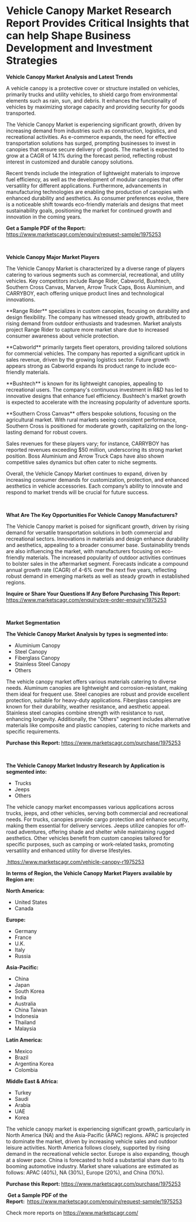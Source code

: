 <p><h1>Vehicle Canopy Market Research Report Provides Critical Insights that can help Shape Business Development and Investment Strategies</h1></p><p><strong>Vehicle Canopy Market Analysis and Latest Trends</strong></p>
<p><p>A vehicle canopy is a protective cover or structure installed on vehicles, primarily trucks and utility vehicles, to shield cargo from environmental elements such as rain, sun, and debris. It enhances the functionality of vehicles by maximizing storage capacity and providing security for goods transported.</p><p>The Vehicle Canopy Market is experiencing significant growth, driven by increasing demand from industries such as construction, logistics, and recreational activities. As e-commerce expands, the need for effective transportation solutions has surged, prompting businesses to invest in canopies that ensure secure delivery of goods. The market is expected to grow at a CAGR of 14.1% during the forecast period, reflecting robust interest in customized and durable canopy solutions.</p><p>Recent trends include the integration of lightweight materials to improve fuel efficiency, as well as the development of modular canopies that offer versatility for different applications. Furthermore, advancements in manufacturing technologies are enabling the production of canopies with enhanced durability and aesthetics. As consumer preferences evolve, there is a noticeable shift towards eco-friendly materials and designs that meet sustainability goals, positioning the market for continued growth and innovation in the coming years.</p></p>
<p><strong>Get a Sample PDF of the Report:&nbsp;</strong> <a href="https://www.marketscagr.com/enquiry/request-sample/1975253?utm_campaign=2563&utm_medium=2&utm_source=Github&utm_content=ia&utm_term=20022025&utm_id=vehicle-canopy">https://www.marketscagr.com/enquiry/request-sample/1975253</a></p>
<p>&nbsp;</p>
<p><strong>Vehicle Canopy Major Market Players</strong></p>
<p><p>The Vehicle Canopy Market is characterized by a diverse range of players catering to various segments such as commercial, recreational, and utility vehicles. Key competitors include Range Rider, Cabworld, Bushtech, Southern Cross Canvas, Marven, Arrow Truck Caps, Boss Aluminium, and CARRYBOY, each offering unique product lines and technological innovations.</p><p>**Range Rider** specializes in custom canopies, focusing on durability and design flexibility. The company has witnessed steady growth, attributed to rising demand from outdoor enthusiasts and tradesmen. Market analysts project Range Rider to capture more market share due to increased consumer awareness about vehicle protection.</p><p>**Cabworld** primarily targets fleet operators, providing tailored solutions for commercial vehicles. The company has reported a significant uptick in sales revenue, driven by the growing logistics sector. Future growth appears strong as Cabworld expands its product range to include eco-friendly materials.</p><p>**Bushtech** is known for its lightweight canopies, appealing to recreational users. The company's continuous investment in R&D has led to innovative designs that enhance fuel efficiency. Bushtech's market growth is expected to accelerate with the increasing popularity of adventure sports.</p><p>**Southern Cross Canvas** offers bespoke solutions, focusing on the agricultural market. With rural markets seeing consistent performance, Southern Cross is positioned for moderate growth, capitalizing on the long-lasting demand for robust covers.</p><p>Sales revenues for these players vary; for instance, CARRYBOY has reported revenues exceeding $50 million, underscoring its strong market position. Boss Aluminium and Arrow Truck Caps have also shown competitive sales dynamics but often cater to niche segments.</p><p>Overall, the Vehicle Canopy Market continues to expand, driven by increasing consumer demands for customization, protection, and enhanced aesthetics in vehicle accessories. Each company’s ability to innovate and respond to market trends will be crucial for future success.</p></p>
<p>&nbsp;</p>
<p><strong>What Are The Key Opportunities For Vehicle Canopy Manufacturers?</strong></p>
<p><p>The Vehicle Canopy market is poised for significant growth, driven by rising demand for versatile transportation solutions in both commercial and recreational sectors. Innovations in materials and design enhance durability and aesthetics, appealing to a broader consumer base. Sustainability trends are also influencing the market, with manufacturers focusing on eco-friendly materials. The increased popularity of outdoor activities continues to bolster sales in the aftermarket segment. Forecasts indicate a compound annual growth rate (CAGR) of 4-6% over the next five years, reflecting robust demand in emerging markets as well as steady growth in established regions.</p></p>
<p><strong>Inquire or Share Your Questions If Any Before Purchasing This Report:</strong> <a href="https://www.marketscagr.com/enquiry/pre-order-enquiry/1975253?utm_campaign=2563&utm_medium=2&utm_source=Github&utm_content=ia&utm_term=20022025&utm_id=vehicle-canopy">https://www.marketscagr.com/enquiry/pre-order-enquiry/1975253</a></p>
<p>&nbsp;</p>
<p><strong>Market Segmentation</strong></p>
<p><strong>The Vehicle Canopy Market Analysis by types is segmented into:</strong></p>
<p><ul><li>Aluminium Canopy</li><li>Steel Canopy</li><li>Fiberglass Canopy</li><li>Stainless Steel Canopy</li><li>Others</li></ul></p>
<p><p>The vehicle canopy market offers various materials catering to diverse needs. Aluminum canopies are lightweight and corrosion-resistant, making them ideal for frequent use. Steel canopies are robust and provide excellent protection, suitable for heavy-duty applications. Fiberglass canopies are known for their durability, weather resistance, and aesthetic appeal. Stainless steel canopies combine strength with resistance to rust, enhancing longevity. Additionally, the "Others" segment includes alternative materials like composite and plastic canopies, catering to niche markets and specific requirements.</p></p>
<p><strong>Purchase this Report:&nbsp;</strong><a href="https://www.marketscagr.com/purchase/1975253?utm_campaign=2563&utm_medium=2&utm_source=Github&utm_content=ia&utm_term=20022025&utm_id=vehicle-canopy">https://www.marketscagr.com/purchase/1975253</a></p>
<p>&nbsp;</p>
<p><strong>The Vehicle Canopy Market Industry Research by Application is segmented into:</strong></p>
<p><ul><li>Trucks</li><li>Jeeps</li><li>Others</li></ul></p>
<p><p>The vehicle canopy market encompasses various applications across trucks, jeeps, and other vehicles, serving both commercial and recreational needs. For trucks, canopies provide cargo protection and enhance security, making them essential for delivery services. Jeeps utilize canopies for off-road adventures, offering shade and shelter while maintaining rugged aesthetics. Other vehicles benefit from custom canopies tailored for specific purposes, such as camping or work-related tasks, promoting versatility and enhanced utility for diverse lifestyles.</p></p>
<p><a href="https://www.marketscagr.com/vehicle-canopy-r1975253?utm_campaign=2563&utm_medium=2&utm_source=Github&utm_content=ia&utm_term=20022025&utm_id=vehicle-canopy">&nbsp;https://www.marketscagr.com/vehicle-canopy-r1975253</a></p>
<p><strong>In terms of Region, the Vehicle Canopy Market Players available by Region are:</strong></p>
<p>
    <p> <strong> North America: </strong>
        <ul>
            <li>United States</li>
            <li>Canada</li>
        </ul>
        </p> 
    <p> <strong> Europe: </strong>
        <ul>
            <li>Germany</li>
            <li>France</li>
            <li>U.K.</li>
            <li>Italy</li>
            <li>Russia</li>
        </ul>
        </p> 
    <p> <strong> Asia-Pacific: </strong>
        <ul>
            <li>China</li>
            <li>Japan</li>
            <li>South Korea</li>
            <li>India</li>
            <li>Australia</li>
            <li>China Taiwan</li>
            <li>Indonesia</li>
            <li>Thailand</li>
            <li>Malaysia</li>
        </ul>
        </p> 
    <p> <strong> Latin America: </strong>
        <ul>
            <li>Mexico</li>
            <li>Brazil</li>
            <li>Argentina Korea</li>
            <li>Colombia</li>
        </ul>
        </p> 
    <p> <strong> Middle East & Africa: </strong>
        <ul>
            <li>Turkey</li>
            <li>Saudi</li>
            <li>Arabia</li>
            <li>UAE</li>
            <li>Korea</li>
        </ul>
    </p>
    </p>
<p><p>The vehicle canopy market is experiencing significant growth, particularly in North America (NA) and the Asia-Pacific (APAC) regions. APAC is projected to dominate the market, driven by increasing vehicle sales and outdoor leisure activities. North America follows closely, supported by rising demand in the recreational vehicle sector. Europe is also expanding, though at a slower pace. China is forecasted to hold a substantial share due to its booming automotive industry. Market share valuations are estimated as follows: APAC (40%), NA (30%), Europe (20%), and China (10%).</p></p>
<p><strong>Purchase this Report: </strong><a href="https://www.marketscagr.com/purchase/1975253?utm_campaign=2563&utm_medium=2&utm_source=Github&utm_content=ia&utm_term=20022025&utm_id=vehicle-canopy">https://www.marketscagr.com/purchase/1975253</a></p>
<p>&nbsp;<strong>Get a Sample PDF of the Report:&nbsp;&nbsp;</strong><a href="https://www.marketscagr.com/enquiry/request-sample/1975253?utm_campaign=2563&utm_medium=2&utm_source=Github&utm_content=ia&utm_term=20022025&utm_id=vehicle-canopy">https://www.marketscagr.com/enquiry/request-sample/1975253</a></p>
<p><strong></strong></p>
<p>Check more reports on <a href="https://www.marketscagr.com/?utm_campaign=2563&utm_medium=2&utm_source=Github&utm_content=ia&utm_term=20022025&utm_id=vehicle-canopy">https://www.marketscagr.com/</a></p>